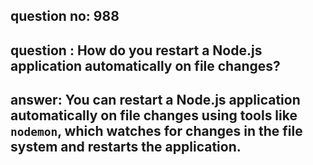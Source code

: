 
      
## question no: 988

## question : How do you restart a Node.js application automatically on file changes?

## answer: You can restart a Node.js application automatically on file changes using tools like `nodemon`, which watches for changes in the file system and restarts the application.
      